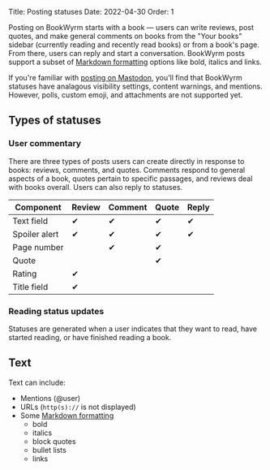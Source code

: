 Title: Posting statuses
Date: 2022-04-30
Order: 1

Posting on BookWyrm starts with a book &mdash; users can write reviews, post quotes, and make general comments on books from the "Your books" sidebar (currently reading and recently read books) or from a book's page. From there, users can reply and start a conversation. BookWyrm posts support a subset of [Markdown formatting](https://www.markdownguide.org/cheat-sheet/) options like bold, italics and links.

If you're familiar with [posting on Mastodon](https://docs.joinmastodon.org/user/posting/), you'll find that BookWyrm statuses have analagous visibility settings, content warnings, and mentions. However, polls, custom emoji, and attachments are not supported yet.

## Types of statuses

### User commentary

There are three types of posts users can create directly in response to books: reviews, comments, and quotes. Comments respond to general aspects of a book, quotes pertain to specific passages, and reviews deal with books overall. Users can also reply to statuses.

| Component | Review | Comment | Quote | Reply |
| --------- | ------ | ------- | ----- | ----- |
| Text field | ✔ | ✔ | ✔ | ✔ |
| Spoiler alert | ✔ | ✔ | ✔ | ✔ |
| Page number | | ✔ | ✔  |
| Quote | |  | ✔  |
| Rating | ✔ |  |  |
| Title field | ✔ |  |  |


### Reading status updates

Statuses are generated when a user indicates that they want to read, have started reading, or have finished reading a book.

## Text
Text can include:

- Mentions (@user)
- URLs (`http(s)://` is not displayed)
- Some [Markdown formatting](https://www.markdownguide.org/cheat-sheet/)
  - bold
  - italics
  - block quotes
  - bullet lists
  - links

